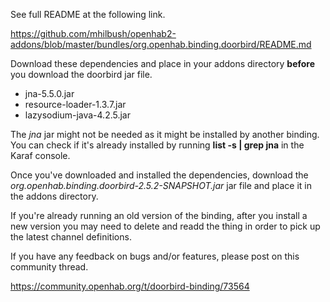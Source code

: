 See full README at the following link.

https://github.com/mhilbush/openhab2-addons/blob/master/bundles/org.openhab.binding.doorbird/README.md

Download these dependencies and place in your addons directory **before** you download the doorbird jar file.
- jna-5.5.0.jar
- resource-loader-1.3.7.jar
- lazysodium-java-4.2.5.jar

The *jna* jar might not be needed as it might be installed by another binding.
You can check if it's already installed by running **list -s | grep jna** in the Karaf console.

Once you've downloaded and installed the dependencies, download the *org.openhab.binding.doorbird-2.5.2-SNAPSHOT.jar* jar file and place it in the addons directory.

If you're already running an old version of the binding, after you install a new version you may need to delete and readd the thing in order to pick up the latest channel definitions.

If you have any feedback on bugs and/or features, please post on this community thread.

https://community.openhab.org/t/doorbird-binding/73564

